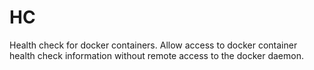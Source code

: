 # HC

Health check for docker containers. Allow access to docker container health check information without remote access to the docker daemon.
